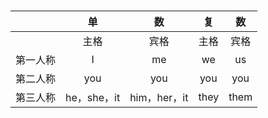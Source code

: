 ​	





|          |     单      |      数      |  复  |  数  |
| :------: | :---------: | :----------: | :--: | :--: |
|          |    主格     |     宾格     | 主格 | 宾格 |
| 第一人称 |      I      |      me      |  we  |  us  |
| 第二人称 |     you     |     you      | you  | you  |
| 第三人称 | he，she，it | him，her，it | they | them |